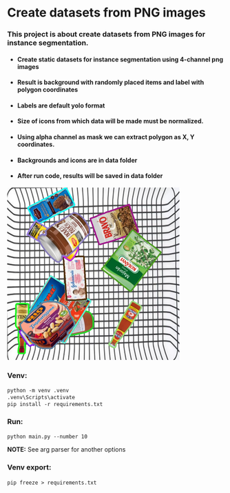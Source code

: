 # Create datasets from PNG images
### This project is about create datasets from PNG images for instance segmentation. 

- #### Create static datasets for instance segmentation using 4-channel png images
- #### Result is background with randomly placed items and label with polygon coordinates  
- #### Labels are default yolo format
- #### Size of icons from which data will be made must be normalized.
- #### Using alpha channel as mask we can extract polygon as X, Y coordinates.
- #### Backgrounds and icons are in data folder
- #### After run code, results will be saved in data folder
<img src="data/resources/results.jpg" alt="Output image" width=400 height=400/>

### Venv:
```
python -m venv .venv
.venv\Scripts\activate
pip install -r requirements.txt
```
### Run:
```
python main.py --number 10
```
**NOTE:** See arg parser for another options
### Venv export:
```
pip freeze > requirements.txt
```